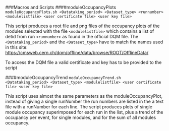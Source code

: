 ###Macros and Scripts
####moduleOccupancyPlots
`moduleOccupancyPlots.sh <Datataking_period> <Dataset_type> <runnumber> <modulelistfile> <user certificate file> <user key file>`

This script produces a root file and png files of the occupancy plots of the modules selected with the file 
`<modulelistfile>` which contains a list of detid from run `<runnumber>` as found in the official DQM file. The 
`<Datataking_period>` and the `<Dataset_type>` have to match the names used in this site: 
https://cmsweb.cern.ch/dqm/offline/data/browse/ROOT/OfflineData/

To access the DQM file a valid certificate and key has to be provided to the script

####moduleOccupancyTrend
`moduleOccupancyTrend.sh <Datataking_period> <Dataset_type> <modulelistfile> <user certificate file> <user key file>` <runlistFile>

This script uses almost the same parameters as the moduleOccupancyPlot, instead of giving a single runNumber the run numbers are listed in the <runlistFile> a text file with a runNumber for each line. The script produces plots of single module occupancy superimposed for each run in the list, plus a trend of the occupancy per event, for single modules, and for the sum of all modules occupancy.
